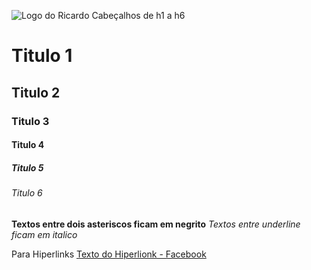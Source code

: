 ![Logo do Ricardo](https://lh3.googleusercontent.com/R-3fybb9EPqDBumrRLMemus7kLi02XF5kI3z__Y2g963gUjcW0sIVkxI1cQMSFt279dSOBOY4uuzN2lax5ewNF8uFc07Edqd_7_XlKdfy3hErS9LQ8BNZ-lxNwlORWWmrbRuDjBDsUHHhFAP9f4eXpxyEBSwBQ28ucroLdfhLyaGeJ3sEmzQr6_WbwXcJPZk7jCXmNp6M3-ARuFBiZqSFrixZvcFbNRoeVL3B6gA3MoApw5PszRDu_d-dx0mMWu-Qtpab2juX92T6ekhJzKgRI0iJnVpwl6saA9L5ndDvrFEo7CfPigcIkNaPqTOhT6ckbc_hKQ73t1j1RP2GG61q2qHGRzzKGqGI31a1Ycg6P9SKBEWMLMg0oCdxM1bOAn-a_hDh07FWD_MGV7Xdxhuf2AoghcnM9UEiAo9BwTLU1o3qnYlKyc7tHzSJ-1SrC_4owoikpQJ6x1qscXuY2TvxUdlyXN6PCSyykSenBycM5UnW-lQQvPaWPPCzo4lLgO8Zf1o6AFJ14CRN_Oxt64cM0ORdlDy7BthiX6gegC8fFS_IVsRVbqDzyzvQbsXQPYRK_BMb1Zfcrro32piJmlq54uYyLrM_zlmfqXW0FLt88Tfvleyp02EFYfc3zQaVwUIunwG5tNk-ltlz2gvJPmzijTXXzWRHrZSV6-VDAkb4ppqVQyZGmGXHXUv9EZUp_CHaluLdM6eP7sO6zG_29jNY3aII6ppPV-EBNPSx6IJqQ7j-zWtw57nAmgnUlvgRAszp1J0Ef-c9ok_LlNAQzY0UX_8puvxrlfiPQ=w847-h635-no?authuser=0)
Cabeçalhos de h1 a h6
# Titulo 1
## Titulo 2
### Titulo 3
#### Titulo 4
##### Titulo 5
###### Titulo 6
**Textos entre dois asteriscos ficam em negrito**
_Textos entre underline ficam em italico_

Para Hiperlinks
[Texto do Hiperlionk - Facebook](https://www.facebook.com/ricardo.valin/)
